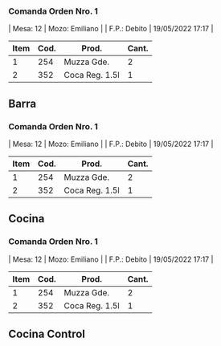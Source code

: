 ### Comanda Orden Nro. 1
| Mesa: 12  | Mozo: Emiliano |
| F.P.: Debito |  19/05/2022 17:17 |

| Item | Cod. | Prod.          | Cant. |
|------|------|----------------|-------|
| 1    | 254  | Muzza Gde.     | 2     |
| 2    | 352  | Coca Reg. 1.5l | 1     |

Barra
----

### Comanda Orden Nro. 1
| Mesa: 12  | Mozo: Emiliano |
| F.P.: Debito |  19/05/2022 17:17 |

| Item | Cod. | Prod.          | Cant. |
|------|------|----------------|-------|
| 1    | 254  | Muzza Gde.     | 2     |
| 2    | 352  | Coca Reg. 1.5l | 1     |

Cocina
----

### Comanda Orden Nro. 1
| Mesa: 12  | Mozo: Emiliano |
| F.P.: Debito |  19/05/2022 17:17 |

| Item | Cod. | Prod.          | Cant. |
|------|------|----------------|-------|
| 1    | 254  | Muzza Gde.     | 2     |
| 2    | 352  | Coca Reg. 1.5l | 1     |

Cocina Control
----

